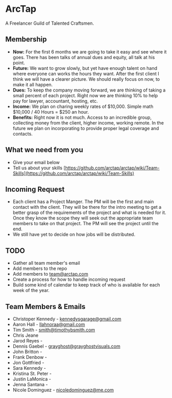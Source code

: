 # ArcTap
A Freelancer Guild of Talented Craftsmen.

## Membership
* __Now:__ For the first 6 months we are going to take it easy and see where it goes. There has been talks of annual dues and equity, all talk at his point.
* __Future:__ We want to grow slowly, but yet have enough talent on hand where everyone can works the hours they want. After the first client I think we will have a clearer picture. We should really focus on now, to make it all happen.
* __Dues:__ To keep the company moving forward, we are thinking of taking a small percent of each project. Right now we are thinking 10% to help pay for lawyer, accountant, hosting, etc.
* __Income:__ We plan on charing weekly rates of $10,000. Simple math $10,000 / 40 Hours = $250 an hour.
* __Benefits:__ Right now it is not much. Access to an incredible group, collecting money from the client, higher income, working remote. In the future we plan on incorporating to provide proper legal coverage and contacts.

## What we need from you
* Give your email below
* Tell us about your skills [https://github.com/arctap/arctap/wiki/Team-Skills](https://github.com/arctap/arctap/wiki/Team-Skills)

## Incoming Request
* Each client has a Project Manger. The PM will be the first and main contact with the client. They will be there for the intro meeting to get a better grasp of the requirements of the project and what is needed for it. Once they know the scope they will seek out the appropriate team members to take on that project. The PM will see the project until the end.
* We still have yet to decide on how jobs will be distributed.

## TODO
* Gather all team member's email
* Add members to the repo
* Add members to team@arctap.com
* Create a process for how to handle incoming request
* Build some kind of calendar to keep track of who is available for each week of the year.

## Team Members & Emails
* Christoper Kennedy - kennedysgarage@gmail.com
* Aaron Hall - llahnoraa@gmail.com
* Tim Smith - smith@timothybsmith.com
* Chris Jeane
* Jarod Reyes -
* Dennis Gaebel - grayghost@grayghostvisuals.com
* John Britton -
* Frank Denbow -
* Jon Gottfried -
* Sara Kennedy -
* Kristina St. Peter -
* Justin LaMonica -
* Jenna Santana -
* Nicole Dominguez - nicoledominguez@me.com
